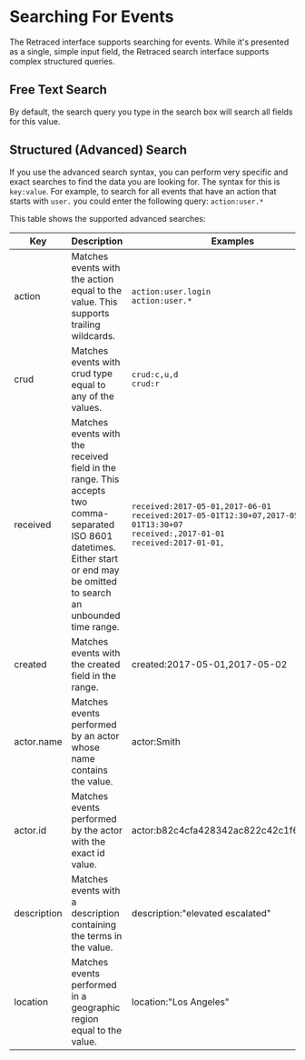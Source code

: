 # Searching For Events

The Retraced interface supports searching for events. While it's presented as a single, simple input field, the Retraced search interface supports complex structured queries.

## Free Text Search

By default, the search query you type in the search box will search all fields for this value.

## Structured (Advanced) Search

If you use the advanced search syntax, you can perform very specific and exact searches to find the data you are looking for. The syntax for this is `key:value`. For example, to search for all events that have an action that starts with `user.` you could enter the following query: `action:user.*`

This table shows the supported advanced searches:

| Key | Description | Examples |
|---|---|---|
| action | Matches events with the action equal to the value. This supports trailing wildcards. | `action:user.login`<br />`action:user.*` |
| crud | Matches events with crud type equal to any of the values. | `crud:c,u,d`<br />`crud:r` |
| received | Matches events with the received field in the range. This accepts two comma-separated ISO 8601 datetimes. Either start or end may be omitted to search an unbounded time range.| `received:2017-05-01,2017-06-01`<br />`received:2017-05-01T12:30+07,2017-05-01T13:30+07`<br />`received:,2017-01-01`<br />`received:2017-01-01,` |
| created | Matches events with the created field in the range. | created:2017-05-01,2017-05-02 |
| actor.name | Matches events performed by an actor whose name contains the value. | actor:Smith |
| actor.id | Matches events performed by the actor with the exact id value. | actor:b82c4cfa428342ac822c42c1f6b89200 |
| description | Matches events with a description containing the terms in the value. | description:"elevated escalated" |
| location | Matches events performed in a geographic region equal to the value. | location:"Los Angeles" |
